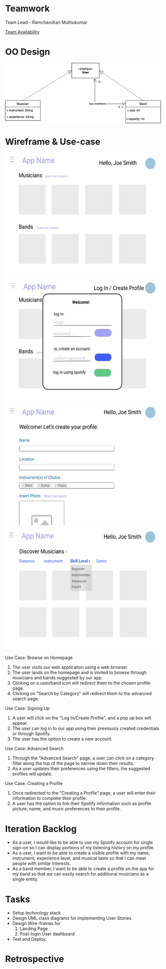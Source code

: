 # Teamwork
Team Lead - Ramchandran Muthukumar

[Team Availability](https://www.when2meet.com/?11153087-BLSdS)

# OO Design
![](assets/image.png)

# Wireframe & Use-case
<img src="assets/homepage.PNG" width="600" height="400" />
<img src="assets/login.PNG" width="600" height="400" />
<img src="assets/create_profile.PNG" width="600" height="400" />
<img src="assets/advanced_search.PNG" width="600" height="400" />

Use Case: Browse on Homepage
1. The user visits our web application using a web browser.
2. The user lands on the homepage and is invited to browse through musicians and bands suggested by our app.
3. Clicking on a user/band icon will redirect them to the chosen profile page.
4. Clicking on "Search by Category" will redirect them to the advanced search page.

Use Case: Signing Up
1. A user will click on the "Log In/Create Profile", and a pop up box will appear.
2. The user can log in to our app using their previously created credentials or through Spotify.
3. The user has the option to create a new account.

Use Case: Advanced Search
1. Through the "Advanced Search" page, a user can click on a category filter along the top of the page to narrow down their results.
2. As a user updates their preferences using the filters, the suggested profiles will update.

Use Case: Creating a Profile
1. Once redirected to the "Creating a Profile" page, a user will enter their information to complete their profile.
2. A user has the option to link their Spotify information such as profile picture, name, and music preferences to their profile.

# Iteration Backlog
- As a user, I would like to be able to use my Spotify account for single sign-on so I can display portions of my listening history on my profile.
- As a user, I want to be able to create a visible profile with my name, instrument, experience level, and musical taste so that I can meet people with similar interests.
- As a band member, I want to be able to create a profile on the app for my band so that we can easily search for additional musicians as a single entity.

# Tasks
- Setup technology stack
- Design UML class diagrams for implementing User Stories
- Design Wire-frames for 
  1. Landing Page
  2. Post-login User dashboard
- Test and Deploy. 

# Retrospective
